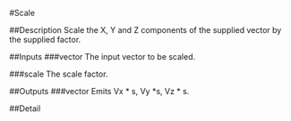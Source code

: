 #Scale

##Description
Scale the X, Y and Z components of the supplied vector by the supplied factor.

##Inputs
###vector
The input vector to be scaled.

###scale
The scale factor.

##Outputs
###vector
Emits Vx * s, Vy *s, Vz * s.

##Detail

